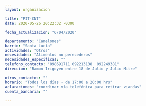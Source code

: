 ```yaml
---
layout: organizacion

title: "PIT-CNT"
date: 2020-05-26 20:22:32 -0300

fecha_actualizacion: "6/04/2020"

departamento: "Canelones"
barrio: "Santa Lucía"
actividades: "Otros"
necesidades: "Alimentos no perecederos"
necesidades_especificas: ""
telefono_contacto: "098691711 092213138  092249381"
direccion: "Ramon Irigoyen entre 18 de Julio y Julio Mitre"

otros_contactos: ""
horario: "Todos los días - de 17:00 a 20:00 hrs"
aclaraciones: "coordinar vía telefónica para retirar viandas"
cuenta_bancaria: ""

---
```

